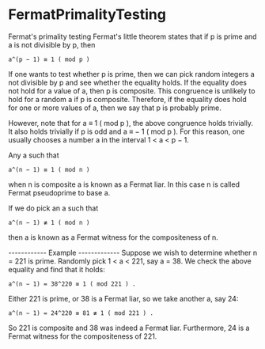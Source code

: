 # FermatPrimalityTesting
Fermat's primality testing
Fermat's little theorem states that if p is prime and a is not divisible by p, then

    a^(p − 1) ≡ 1 ( mod p )

If one wants to test whether p is prime, then we can pick random integers a not divisible by p and see whether the equality holds. If the equality does not hold for a value of a, then p is composite. This congruence is unlikely to hold for a random a if p is composite. Therefore, if the equality does hold for one or more values of a, then we say that p is probably prime.

However, note that for a ≡ 1 ( mod p ), the above congruence holds trivially. It also holds trivially if p is odd and a ≡ − 1 ( mod p ). For this reason, one usually chooses a number a in the interval 1 < a < p − 1.

Any a such that

    a^(n − 1) ≡ 1 ( mod n )

when n is composite a is known as a Fermat liar. In this case n is called Fermat pseudoprime to base a.

If we do pick an a such that

    a^(n − 1) ≢ 1 ( mod n )

then a is known as a Fermat witness for the compositeness of n. 

------------ Example -------------
Suppose we wish to determine whether n = 221 is prime. Randomly pick 1 < a < 221, say a = 38. We check the above equality and find that it holds:

    a^(n − 1) = 38^220 ≡ 1 ( mod 221 ) .

Either 221 is prime, or 38 is a Fermat liar, so we take another a, say 24:

    a^(n − 1) = 24^220 ≡ 81 ≢ 1 ( mod 221 ) .

So 221 is composite and 38 was indeed a Fermat liar. Furthermore, 24 is a Fermat witness for the compositeness of 221. 
